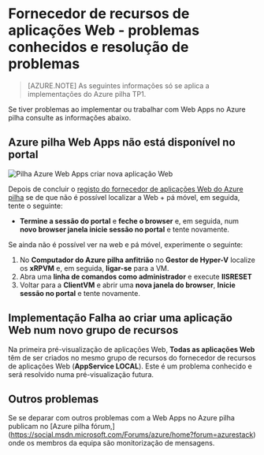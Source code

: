 <properties
    pageTitle="Aplicações na pilha Azure - problemas conhecidos e resolução de problemas da Web | Microsoft Azure"
    description="Orientação detalhada para a Web Apps no Azure pilha de implementação"
    services="azure-stack"
    documentationCenter=""
    authors="apwestgarth"
    manager="stefsch"
    editor=""/>

<tags
    ms.service="azure-stack"
    ms.workload="app-service"
    ms.tgt_pltfrm="na"
    ms.devlang="na"
    ms.topic="article"
    ms.date="09/26/2016"
    ms.author="anwestg"/>
    
# <a name="web-apps-resource-provider---known-issues-and-troubleshooting"></a>Fornecedor de recursos de aplicações Web - problemas conhecidos e resolução de problemas

> [AZURE.NOTE] As seguintes informações só se aplica a implementações do Azure pilha TP1.

Se tiver problemas ao implementar ou trabalhar com Web Apps no Azure pilha consulte as informações abaixo.

## <a name="azure-stack-web-apps-not-available-in-the-portal"></a>Azure pilha Web Apps não está disponível no portal

![Pilha Azure Web Apps criar nova aplicação Web][1]

Depois de concluir o [registo do fornecedor de aplicações Web do Azure pilha](azure-stack-webapps-deploy.md#register-the-newly-deployed-azure-stack-web-apps-provider-with-arm) se de que não é possível localizar a Web + pá móvel, em seguida, tente o seguinte:
* **Termine a sessão do portal** e **feche o browser** e, em seguida, num **novo browser janela inicie sessão no portal** e tente novamente.

Se ainda não é possível ver na web e pá móvel, experimente o seguinte:

1.  No **Computador do Azure pilha anfitrião** no **Gestor de Hyper-V** localize os **xRPVM** e, em seguida, **ligar-se** para a VM.
2.  Abra uma **linha de comandos como administrador** e execute **IISRESET**
3.  Voltar para a **ClientVM** e abrir uma **nova janela do browser**, **Inicie sessão no portal** e tente novamente.

## <a name="deployment-fails-when-creating-a-web-app-in-a-new-resource-group"></a>Implementação Falha ao criar uma aplicação Web num novo grupo de recursos

Na primeira pré-visualização de aplicações Web, **Todas as aplicações Web** têm de ser criados no mesmo grupo de recursos do fornecedor de recursos de aplicações Web (**AppService LOCAL**).  Este é um problema conhecido e será resolvido numa pré-visualização futura.

## <a name="other-issues"></a>Outros problemas

Se se deparar com outros problemas com a Web Apps no Azure pilha publicam no [Azure pilha fórum,] (https://social.msdn.microsoft.com/Forums/azure/home?forum=azurestack) onde os membros da equipa são monitorização de mensagens.


<!--Image references-->
[1]: ./media/azure-stack-webapps-troubleshoot-known-issues/NewWebandMobile.png



<!--Links-->
[Azure_Stack_App_Service_preview_installer]: http://go.microsoft.com/fwlink/?LinkID=717531
[WebAppsDeployment]: http://go.microsoft.com/fwlink/?LinkId=723982
[AppServiceHelperScripts]: http://go.microsoft.com/fwlink/?LinkId=733525
